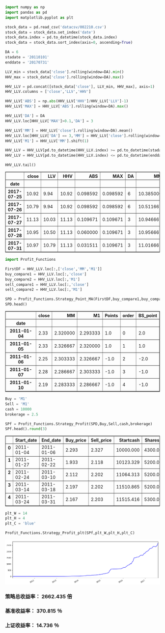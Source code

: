 

```python
import numpy as np
import pandas as pd
import matplotlib.pyplot as plt
```


```python
stock_data = pd.read_csv('datacsv/002210.csv')
stock_data = stock_data.set_index('date')
stock_data.index = pd.to_datetime(stock_data.index)
stock_data = stock_data.sort_index(axis=0, ascending=True)
```


```python
DA = 6
stadate = '20110101'
enddate = '20170731'
```


```python
LLV_min = stock_data['close'].rolling(window=DA).min()
HHV_max = stock_data['close'].rolling(window=DA).max()
```


```python
HHV_LLV = pd.concat([stock_data['close'], LLV_min, HHV_max], axis=1)
HHV_LLV.columns = ['close','LLV','HHV']
```


```python
HHV_LLV['ABS'] = np.abs(HHV_LLV['HHV']/HHV_LLV['LLV']-1)
HHV_LLV['MAX'] = HHV_LLV['ABS'].rolling(window=DA).max()
```


```python
HHV_LLV['DA'] = DA
HHV_LLV.loc[HHV_LLV['MAX']>0.1,'DA'] = 3
```


```python
HHV_LLV['MM'] = HHV_LLV['close'].rolling(window=DA).mean()
HHV_LLV.loc[HHV_LLV['DA'] == 3,'MM'] = HHV_LLV['close'].rolling(window=3).mean()
HHV_LLV['M1'] = HHV_LLV['MM'].shift(1)
```


```python
HHV_LLV = HHV_LLV[pd.to_datetime(HHV_LLV.index) >= pd.to_datetime(stadate)]
HHV_LLV = HHV_LLV[pd.to_datetime(HHV_LLV.index) <= pd.to_datetime(enddate)]
```


```python
HHV_LLV.tail()
```




<div>
<style>
    .dataframe thead tr:only-child th {
        text-align: right;
    }

    .dataframe thead th {
        text-align: left;
    }

    .dataframe tbody tr th {
        vertical-align: top;
    }
</style>
<table border="1" class="dataframe">
  <thead>
    <tr style="text-align: right;">
      <th></th>
      <th>close</th>
      <th>LLV</th>
      <th>HHV</th>
      <th>ABS</th>
      <th>MAX</th>
      <th>DA</th>
      <th>MM</th>
      <th>M1</th>
    </tr>
    <tr>
      <th>date</th>
      <th></th>
      <th></th>
      <th></th>
      <th></th>
      <th></th>
      <th></th>
      <th></th>
      <th></th>
    </tr>
  </thead>
  <tbody>
    <tr>
      <th>2017-07-25</th>
      <td>10.92</td>
      <td>9.94</td>
      <td>10.92</td>
      <td>0.098592</td>
      <td>0.098592</td>
      <td>6</td>
      <td>10.385000</td>
      <td>10.228333</td>
    </tr>
    <tr>
      <th>2017-07-26</th>
      <td>10.79</td>
      <td>9.94</td>
      <td>10.92</td>
      <td>0.098592</td>
      <td>0.098592</td>
      <td>6</td>
      <td>10.511667</td>
      <td>10.385000</td>
    </tr>
    <tr>
      <th>2017-07-27</th>
      <td>11.13</td>
      <td>10.03</td>
      <td>11.13</td>
      <td>0.109671</td>
      <td>0.109671</td>
      <td>3</td>
      <td>10.946667</td>
      <td>10.511667</td>
    </tr>
    <tr>
      <th>2017-07-28</th>
      <td>10.95</td>
      <td>10.50</td>
      <td>11.13</td>
      <td>0.060000</td>
      <td>0.109671</td>
      <td>3</td>
      <td>10.956667</td>
      <td>10.946667</td>
    </tr>
    <tr>
      <th>2017-07-31</th>
      <td>10.97</td>
      <td>10.79</td>
      <td>11.13</td>
      <td>0.031511</td>
      <td>0.109671</td>
      <td>3</td>
      <td>11.016667</td>
      <td>10.956667</td>
    </tr>
  </tbody>
</table>
</div>




```python
import Profit_Functions
```


```python
FirstDF = HHV_LLV.loc[:,['close','MM','M1']]
buy_compare1 = HHV_LLV.loc[:,'close']
buy_compare2 = HHV_LLV.loc[:,'M1']
sell_compare1 = HHV_LLV.loc[:,'close']
sell_compare2 = HHV_LLV.loc[:,'M1']
```


```python
SPD = Profit_Functions.Strategy_Point_MA(FirstDF,buy_compare1,buy_compare2,sell_compare1,sell_compare2)
SPD.head()
```




<div>
<style>
    .dataframe thead tr:only-child th {
        text-align: right;
    }

    .dataframe thead th {
        text-align: left;
    }

    .dataframe tbody tr th {
        vertical-align: top;
    }
</style>
<table border="1" class="dataframe">
  <thead>
    <tr style="text-align: right;">
      <th></th>
      <th>close</th>
      <th>MM</th>
      <th>M1</th>
      <th>Points</th>
      <th>order</th>
      <th>BS_point</th>
    </tr>
    <tr>
      <th>date</th>
      <th></th>
      <th></th>
      <th></th>
      <th></th>
      <th></th>
      <th></th>
    </tr>
  </thead>
  <tbody>
    <tr>
      <th>2011-01-04</th>
      <td>2.33</td>
      <td>2.320000</td>
      <td>2.293333</td>
      <td>1.0</td>
      <td>0</td>
      <td>2.0</td>
    </tr>
    <tr>
      <th>2011-01-05</th>
      <td>2.33</td>
      <td>2.326667</td>
      <td>2.320000</td>
      <td>1.0</td>
      <td>1</td>
      <td>1.0</td>
    </tr>
    <tr>
      <th>2011-01-06</th>
      <td>2.25</td>
      <td>2.303333</td>
      <td>2.326667</td>
      <td>-1.0</td>
      <td>2</td>
      <td>-2.0</td>
    </tr>
    <tr>
      <th>2011-01-07</th>
      <td>2.28</td>
      <td>2.286667</td>
      <td>2.303333</td>
      <td>-1.0</td>
      <td>3</td>
      <td>-1.0</td>
    </tr>
    <tr>
      <th>2011-01-10</th>
      <td>2.19</td>
      <td>2.283333</td>
      <td>2.286667</td>
      <td>-1.0</td>
      <td>4</td>
      <td>-1.0</td>
    </tr>
  </tbody>
</table>
</div>




```python
Buy = 'M1'
Sell = 'M1'
cash = 10000
brokerage = 2.5
```


```python
SPf = Profit_Functions.Strategy_Profit(SPD,Buy,Sell,cash,brokerage)
SPf.head().round(3)
```




<div>
<style>
    .dataframe thead tr:only-child th {
        text-align: right;
    }

    .dataframe thead th {
        text-align: left;
    }

    .dataframe tbody tr th {
        vertical-align: top;
    }
</style>
<table border="1" class="dataframe">
  <thead>
    <tr style="text-align: right;">
      <th></th>
      <th>Start_date</th>
      <th>End_date</th>
      <th>Buy_price</th>
      <th>Sell_price</th>
      <th>Startcash</th>
      <th>Shares</th>
      <th>Price</th>
      <th>Buy_Brokerage</th>
      <th>Surplus</th>
      <th>AlphaCat</th>
      <th>Sell_Brokerage</th>
      <th>Tax</th>
      <th>Endcash</th>
      <th>Profit_real</th>
    </tr>
  </thead>
  <tbody>
    <tr>
      <th>0</th>
      <td>2011-01-04</td>
      <td>2011-01-06</td>
      <td>2.293</td>
      <td>2.327</td>
      <td>10000.000</td>
      <td>4300.0</td>
      <td>9861.333</td>
      <td>5.0</td>
      <td>133.667</td>
      <td>10004.667</td>
      <td>5.0</td>
      <td>10.005</td>
      <td>10123.329</td>
      <td>1.012</td>
    </tr>
    <tr>
      <th>1</th>
      <td>2011-01-27</td>
      <td>2011-02-22</td>
      <td>1.933</td>
      <td>2.118</td>
      <td>10123.329</td>
      <td>5200.0</td>
      <td>10053.333</td>
      <td>5.0</td>
      <td>64.995</td>
      <td>11015.333</td>
      <td>5.0</td>
      <td>11.015</td>
      <td>11064.313</td>
      <td>1.106</td>
    </tr>
    <tr>
      <th>2</th>
      <td>2011-02-24</td>
      <td>2011-03-10</td>
      <td>2.112</td>
      <td>2.202</td>
      <td>11064.313</td>
      <td>5200.0</td>
      <td>10980.667</td>
      <td>5.0</td>
      <td>78.647</td>
      <td>11448.667</td>
      <td>5.0</td>
      <td>11.449</td>
      <td>11510.865</td>
      <td>1.151</td>
    </tr>
    <tr>
      <th>3</th>
      <td>2011-03-14</td>
      <td>2011-03-18</td>
      <td>2.197</td>
      <td>2.202</td>
      <td>11510.865</td>
      <td>5200.0</td>
      <td>11422.667</td>
      <td>5.0</td>
      <td>83.198</td>
      <td>11448.667</td>
      <td>5.0</td>
      <td>11.449</td>
      <td>11515.416</td>
      <td>1.152</td>
    </tr>
    <tr>
      <th>4</th>
      <td>2011-03-24</td>
      <td>2011-03-31</td>
      <td>2.167</td>
      <td>2.203</td>
      <td>11515.416</td>
      <td>5300.0</td>
      <td>11483.333</td>
      <td>5.0</td>
      <td>27.083</td>
      <td>11677.667</td>
      <td>5.0</td>
      <td>11.678</td>
      <td>11688.072</td>
      <td>1.169</td>
    </tr>
  </tbody>
</table>
</div>




```python
plt_W = 14
plt_H = 4
plt_C = 'blue'
```


```python
Profit_Functions.Strategy_Profit_plt(SPf,plt_W,plt_H,plt_C)
```


![png](output_16_0.png)


### 策略总收益率： 2662.435 倍
### 基准收益率： 370.815 ％
### 上证收益率： 14.736 ％
